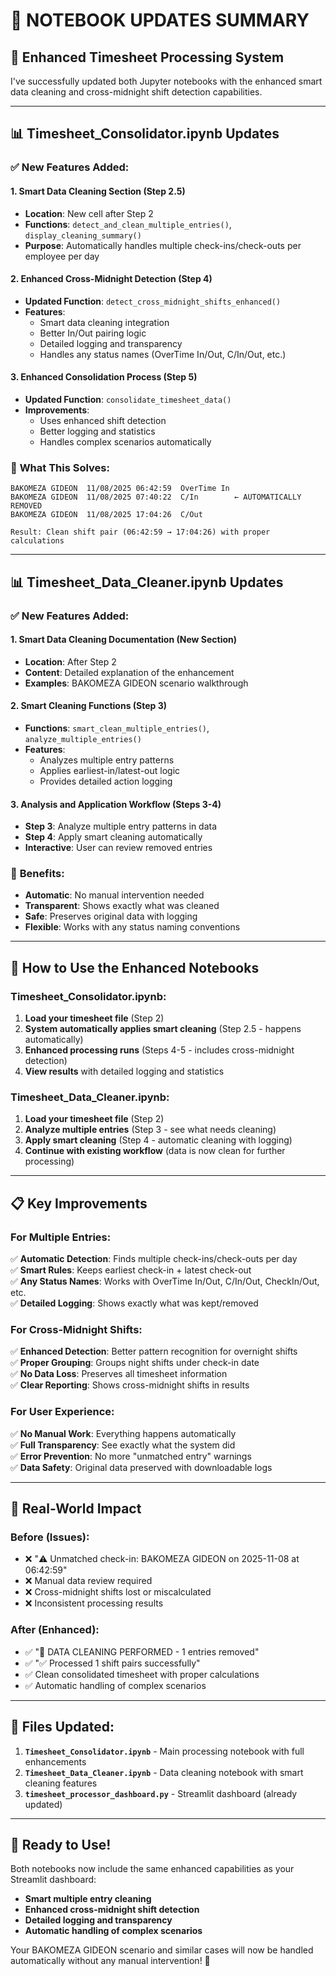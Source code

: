 # 📝 NOTEBOOK UPDATES SUMMARY

## 🎉 Enhanced Timesheet Processing System

I've successfully updated both Jupyter notebooks with the enhanced smart data cleaning and cross-midnight shift detection capabilities.

---

## 📊 **Timesheet_Consolidator.ipynb Updates**

### ✅ **New Features Added:**

#### 1. **Smart Data Cleaning Section** (Step 2.5)
- **Location**: New cell after Step 2
- **Functions**: `detect_and_clean_multiple_entries()`, `display_cleaning_summary()`
- **Purpose**: Automatically handles multiple check-ins/check-outs per employee per day

#### 2. **Enhanced Cross-Midnight Detection** (Step 4)
- **Updated Function**: `detect_cross_midnight_shifts_enhanced()`
- **Features**: 
  - Smart data cleaning integration
  - Better In/Out pairing logic
  - Detailed logging and transparency
  - Handles any status names (OverTime In/Out, C/In/Out, etc.)

#### 3. **Enhanced Consolidation Process** (Step 5)
- **Updated Function**: `consolidate_timesheet_data()`
- **Improvements**:
  - Uses enhanced shift detection
  - Better logging and statistics
  - Handles complex scenarios automatically

### 🔧 **What This Solves:**
```
BAKOMEZA GIDEON  11/08/2025 06:42:59  OverTime In
BAKOMEZA GIDEON  11/08/2025 07:40:22  C/In        ← AUTOMATICALLY REMOVED
BAKOMEZA GIDEON  11/08/2025 17:04:26  C/Out

Result: Clean shift pair (06:42:59 → 17:04:26) with proper calculations
```

---

## 📊 **Timesheet_Data_Cleaner.ipynb Updates**

### ✅ **New Features Added:**

#### 1. **Smart Data Cleaning Documentation** (New Section)
- **Location**: After Step 2
- **Content**: Detailed explanation of the enhancement
- **Examples**: BAKOMEZA GIDEON scenario walkthrough

#### 2. **Smart Cleaning Functions** (Step 3)
- **Functions**: `smart_clean_multiple_entries()`, `analyze_multiple_entries()`
- **Features**:
  - Analyzes multiple entry patterns
  - Applies earliest-in/latest-out logic
  - Provides detailed action logging

#### 3. **Analysis and Application Workflow** (Steps 3-4)
- **Step 3**: Analyze multiple entry patterns in data
- **Step 4**: Apply smart cleaning automatically
- **Interactive**: User can review removed entries

### 🎯 **Benefits:**
- **Automatic**: No manual intervention needed
- **Transparent**: Shows exactly what was cleaned
- **Safe**: Preserves original data with logging
- **Flexible**: Works with any status naming conventions

---

## 🚀 **How to Use the Enhanced Notebooks**

### **Timesheet_Consolidator.ipynb:**
1. **Load your timesheet file** (Step 2)
2. **System automatically applies smart cleaning** (Step 2.5 - happens automatically)
3. **Enhanced processing runs** (Steps 4-5 - includes cross-midnight detection)
4. **View results** with detailed logging and statistics

### **Timesheet_Data_Cleaner.ipynb:**
1. **Load your timesheet file** (Step 2) 
2. **Analyze multiple entries** (Step 3 - see what needs cleaning)
3. **Apply smart cleaning** (Step 4 - automatic cleaning with logging)
4. **Continue with existing workflow** (data is now clean for further processing)

---

## 📋 **Key Improvements**

### **For Multiple Entries:**
✅ **Automatic Detection**: Finds multiple check-ins/check-outs per day  
✅ **Smart Rules**: Keeps earliest check-in + latest check-out  
✅ **Any Status Names**: Works with OverTime In/Out, C/In/Out, CheckIn/Out, etc.  
✅ **Detailed Logging**: Shows exactly what was kept/removed  

### **For Cross-Midnight Shifts:**
✅ **Enhanced Detection**: Better pattern recognition for overnight shifts  
✅ **Proper Grouping**: Groups night shifts under check-in date  
✅ **No Data Loss**: Preserves all timesheet information  
✅ **Clear Reporting**: Shows cross-midnight shifts in results  

### **For User Experience:**
✅ **No Manual Work**: Everything happens automatically  
✅ **Full Transparency**: See exactly what the system did  
✅ **Error Prevention**: No more "unmatched entry" warnings  
✅ **Data Safety**: Original data preserved with downloadable logs  

---

## 🎯 **Real-World Impact**

### **Before (Issues):**
- ❌ "⚠️ Unmatched check-in: BAKOMEZA GIDEON on 2025-11-08 at 06:42:59"
- ❌ Manual data review required
- ❌ Cross-midnight shifts lost or miscalculated
- ❌ Inconsistent processing results

### **After (Enhanced):**
- ✅ "🧹 DATA CLEANING PERFORMED - 1 entries removed"
- ✅ "✅ Processed 1 shift pairs successfully"
- ✅ Clean consolidated timesheet with proper calculations
- ✅ Automatic handling of complex scenarios

---

## 📁 **Files Updated:**

1. **`Timesheet_Consolidator.ipynb`** - Main processing notebook with full enhancements
2. **`Timesheet_Data_Cleaner.ipynb`** - Data cleaning notebook with smart cleaning features
3. **`timesheet_processor_dashboard.py`** - Streamlit dashboard (already updated)

---

## 🎉 **Ready to Use!**

Both notebooks now include the same enhanced capabilities as your Streamlit dashboard:

- **Smart multiple entry cleaning**
- **Enhanced cross-midnight shift detection** 
- **Detailed logging and transparency**
- **Automatic handling of complex scenarios**

Your BAKOMEZA GIDEON scenario and similar cases will now be handled automatically without any manual intervention! 🚀